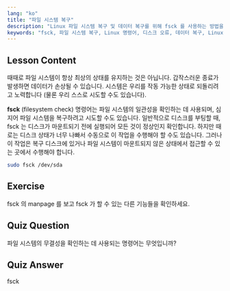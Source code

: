 ```yaml
---
lang: "ko"
title: "파일 시스템 복구"
description: "Linux 파일 시스템 복구 및 데이터 복구를 위해 fsck 를 사용하는 방법을 배우세요. 이 필수 명령어를 사용하여 디스크 오류를 확인하고 수정하는 방법을 이해하세요. Linux 여정을 시작하세요!"
keywords: "fsck, 파일 시스템 복구, Linux 명령어, 디스크 오류, 데이터 복구, Linux 튜토리얼, 초보자 가이드"
---
```


## Lesson Content

때때로 파일 시스템이 항상 최상의 상태를 유지하는 것은 아닙니다. 갑작스러운 종료가 발생하면 데이터가 손상될 수 있습니다. 시스템은 우리를 작동 가능한 상태로 되돌리려고 노력합니다 (물론 우리 스스로 시도할 수도 있습니다).

**fsck** (filesystem check) 명령어는 파일 시스템의 일관성을 확인하는 데 사용되며, 심지어 파일 시스템을 복구하려고 시도할 수도 있습니다. 일반적으로 디스크를 부팅할 때, fsck 는 디스크가 마운트되기 전에 실행되어 모든 것이 정상인지 확인합니다. 하지만 때로는 디스크 상태가 너무 나빠서 수동으로 이 작업을 수행해야 할 수도 있습니다. 그러나 이 작업은 복구 디스크에 있거나 파일 시스템이 마운트되지 않은 상태에서 접근할 수 있는 곳에서 수행해야 합니다.

```bash
sudo fsck /dev/sda
```

## Exercise

fsck 의 manpage 를 보고 fsck 가 할 수 있는 다른 기능들을 확인하세요.

## Quiz Question

파일 시스템의 무결성을 확인하는 데 사용되는 명령어는 무엇입니까?

## Quiz Answer

fsck
